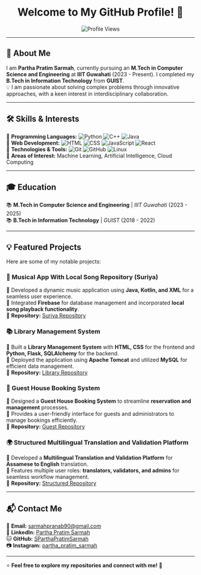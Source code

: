 <h1 align="center">Welcome to My GitHub Profile! 👋</h1>

<p align="center">
  <img src="https://komarev.com/ghpvc/?username=SParthaPratimSarmah&label=Profile%20Views&color=0e75b6&style=flat" alt="Profile Views" />
</p>

---

## 🚀 About Me  
I am **Partha Pratim Sarmah**, currently pursuing an **M.Tech in Computer Science and Engineering** at **IIIT Guwahati** (2023 - Present). I completed my **B.Tech in Information Technology** from **GUIST**.  
💡 I am passionate about solving complex problems through innovative approaches, with a keen interest in interdisciplinary collaboration.

---

## 🛠 Skills & Interests  
🔹 **Programming Languages:** ![Python](https://img.shields.io/badge/-Python-3776AB?style=flat&logo=python&logoColor=white) ![C++](https://img.shields.io/badge/-C++-00599C?style=flat&logo=c%2B%2B&logoColor=white) ![Java](https://img.shields.io/badge/-Java-007396?style=flat&logo=java&logoColor=white)  
🔹 **Web Development:** ![HTML](https://img.shields.io/badge/-HTML-E34F26?style=flat&logo=html5&logoColor=white) ![CSS](https://img.shields.io/badge/-CSS-1572B6?style=flat&logo=css3&logoColor=white) ![JavaScript](https://img.shields.io/badge/-JavaScript-F7DF1E?style=flat&logo=javascript&logoColor=black) ![React](https://img.shields.io/badge/-React-61DAFB?style=flat&logo=react&logoColor=black)  
🔹 **Technologies & Tools:** ![Git](https://img.shields.io/badge/-Git-F05032?style=flat&logo=git&logoColor=white) ![GitHub](https://img.shields.io/badge/-GitHub-181717?style=flat&logo=github&logoColor=white) ![Linux](https://img.shields.io/badge/-Linux-FCC624?style=flat&logo=linux&logoColor=black)  
🔹 **Areas of Interest:** Machine Learning, Artificial Intelligence, Cloud Computing  

---

## 🎓 Education  
📚 **M.Tech in Computer Science and Engineering** | *IIIT Guwahati* (2023 - 2025)  
📚 **B.Tech in Information Technology** | *GUIST* (2018 - 2022)  

---

## 💡 Featured Projects  
Here are some of my notable projects:

### 🎵 Musical App With Local Song Repository (**Suriya**)  
📌 Developed a dynamic music application using **Java, Kotlin, and XML** for a seamless user experience.  
🔹 Integrated **Firebase** for database management and incorporated **local song playback functionality**.  
🔗 **Repository:** [Suriya Repository](https://github.com/SParthaPratimSarmah/Suriya)  

### 📚 Library Management System  
📌 Built a **Library Management System** with **HTML, CSS** for the frontend and **Python, Flask, SQLAlchemy** for the backend.  
🔹 Deployed the application using **Apache Tomcat** and utilized **MySQL** for efficient data management.  
🔗 **Repository:** [Library Repository](https://github.com/SParthaPratimSarmah/Library_Management_System)  

### 🏨 Guest House Booking System  
📌 Designed a **Guest House Booking System** to streamline **reservation and management** processes.  
🔹 Provides a user-friendly interface for guests and administrators to manage bookings efficiently.  
🔗 **Repository:** [Guest Repository](https://github.com/SParthaPratimSarmah/Guest_House_Booking_System)  

### 🌍 Structured Multilingual Translation and Validation Platform  
📌 Developed a **Multilingual Translation and Validation Platform** for **Assamese to English** translation.  
🔹 Features multiple user roles: **translators, validators, and admins** for seamless workflow management.  
🔗 **Repository:** [Structured Repository](https://github.com/SParthaPratimSarmah/Structured_Multilingual_Translation_and_Validation_Platform)  

---

## 📬 Contact Me  
📧 **Email:** [sarmahpranab90@gmail.com](mailto:sarmahpranab90@gmail.com)  
💼 **LinkedIn:** [Partha Pratim Sarmah](https://www.linkedin.com/in/partha-pratim-sarmah/)  
🐱 **GitHub:** [SParthaPratimSarmah](https://github.com/SParthaPratimSarmah)  
📷 **Instagram:** [partha_pratim_sarmah](https://www.instagram.com/partha.pratim.sarmah/)  

---

⭐ **Feel free to explore my repositories and connect with me!** 🚀  
